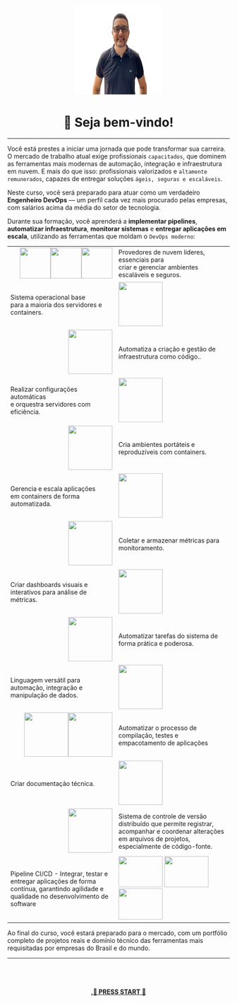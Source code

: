 <h1 align="center" style="border-bottom: none">
    <img alt="Devops" src="./img/robson.png" width="200" height="200"><br>
</h1>

<h1 align="center" style="border-bottom: none">
    👋 Seja bem-vindo!<br>
</h1>

---

Você está prestes a iniciar uma jornada que pode transformar sua carreira. O mercado de trabalho atual exige profissionais ```capacitados```, que dominem as ferramentas mais modernas de automação, integração e infraestrutura em nuvem. E mais do que isso: profissionais valorizados e ```altamente remunerados```, capazes de entregar soluções ```ágeis, seguras e escaláveis```.

Neste curso, você será preparado para atuar como um verdadeiro **Engenheiro DevOps** — um perfil cada vez mais procurado pelas empresas, com salários acima da média do setor de tecnologia.

Durante sua formação, você aprenderá a **implementar pipelines**, **automatizar infraestrutura**, **monitorar sistemas** e **entregar aplicações em escala**, utilizando as ferramentas que moldam o ```DevOps moderno```:


  <table border="0">
    <tr>
      <td  style="text-align: right;"><img src="./imagens/aws.png" width="70" height="70"><img src="./imagens/gcp.png" width="70" height="70"><img src="./imagens/azure.png" width="70" height="70"></td>
      <td>Provedores de nuvem líderes, essenciais para <br>criar e gerenciar ambientes escaláveis e seguros.</td>
    </tr>
    <tr>
      <td> Sistema operacional base <br>para a maioria dos servidores e containers.</td>
    <td><img src="./imagens/linux-logo.png" width="100" height="100"></td>
    </tr>
    <tr>
      <td style="text-align: right;"><img src="./imagens/terraform.png" width="100" height="100"></td>
      <td>Automatiza a criação e gestão de infraestrutura como código..</td>
    </tr>
    <tr>
      <td>Realizar configurações automáticas<br> e orquestra servidores com eficiência.</td>
    <td><img src="./imagens/ansible.svg" width="100" height="100"></td>
    </tr>
    <tr>
      <td style="text-align: right;"><img src="./imagens/docker.png" width="100" height="100"></td>
      <td>Cria ambientes portáteis e reproduzíveis com containers.</td>
    </tr>
    <tr>
      <td>Gerencia e escala aplicações <br>em containers de forma automatizada.</td>
    <td><img src="./imagens/kubernetes.svg" width="100" height="100"></td>
    </tr>
    <tr>
      <td style="text-align: right;"><img src="./imagens/prometheus.png" width="100" height="100"></td>
      <td>Coletar e armazenar métricas para monitoramento.</td>
    </tr>
    <tr>
      <td>Criar dashboards visuais e interativos para análise de métricas.</td>
    <td><img src="./imagens/grafana.png" width="100" height="100"></td>
    </tr>
    <tr>
      <td style="text-align: right;"><img src="./imagens/shell.png" width="100" height="100"></td>
      <td>Automatizar tarefas do sistema de forma prática e poderosa.</td>
    </tr>
    <tr>
      <td>Linguagem versátil para automação, integração e manipulação de dados.</td>
    <td><img src="./imagens/python.svg" width="100" height="100"></td>
    </tr>
    <tr>
      <td style="text-align: right;">
      <img src="./imagens/java.svg" width="100" height="100"><img src="./imagens/node-js.svg" width="100" height="100"></td>
      <td>Automatizar o processo de compilação, testes e empacotamento de aplicações</td>
    </tr>
    <tr>
      <td>Criar documentação técnica.</td>
    <td><img src="./imagens/markdown.png" width="100" height="100"></td>
    </tr>
    <tr>
      <td style="text-align: right;"><img src="./imagens/git.png" width="100" height="100"></td>
      <td>Sistema de controle de versão distribuído que permite registrar, acompanhar e coordenar alterações em arquivos de projetos, especialmente de código-fonte.</td>
    </tr>
    <tr>
      <td>Pipeline CI/CD -  Integrar, testar e entregar aplicações de forma contínua, garantindo agilidade e qualidade no desenvolvimento de software</td>
    <td><img src="./imagens/gitlab.png" width="100" height="70">
  <img src="./imagens/jenkins.png" width="100" height="70">
  <img src="./imagens/github.png" width="100" height="70"></td>
    </tr>
  </table>







Ao final do curso, você estará preparado para o mercado, com um portfólio completo de projetos reais e domínio técnico das ferramentas mais requisitadas por empresas do Brasil e do mundo.

---

<br><br>
<h4 align="center" style="border-bottom: none">
    <a href="./devops/cultura.md">,🚀 PRESS START 🚀</a>
</h4>
